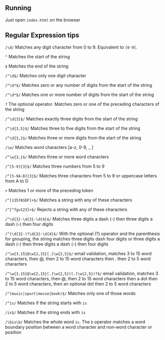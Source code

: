 ## Running

Just open `index.html` on the browser 

## Regular Expression tips

`/\d/` Matches any digit character from 0 to 9. Equivalent to `[0-9]`.

`^` Matches the start of the string

`$` Matches the end of the string

`/^\d$/` Matches only one digit character

`/^\d*$/` Matches zero or any number of digits from the start of the string

`/^\d*$/` Matches one or more number of digits from the start of the string

`?` The optional operator. Matches zero or one of the preceding characters of the string

`/^\d{3}$/` Matches exactly three digits from the start of the string

`/^\d{3,5}$/` Matches three to five digits from the start of the string

`/^\d{3,}$/` Matches three or more digits from the start of the string

`/\w/` Matches word characters [a-z, 0-9, _ ] 

`/^\w{3,}$/` Matches three or more word characters 

`/^[5-9]{3}$/` Matches three numbers from 5 to 9

`/^[5-9A-D]{3}$/` Matches three characters from 5 to 9 or uppercase letters from A to D

`+` Matches 1 or more of the preceding token

`/^[1357ASDF]+$/` Matches a string with any of these characters

`/^[^fgv123]+$/` Rejects a string with any of these characters

`/^\d{3}-\d{3}-\d{4}$/` Matches three digits a dash (-) then three digits a dash (-) then four digits

`/^(\d{3}-)?\d{3}-\d{4}$/` With the optional (?) operator and the parenthesis for grouping, the string matches three digits dash four digits or three digits a dash (-) then three digits a dash (-) then four digits

`/^\w{3,15}@\w{2,15}[.]\w{2,5}$/` email validation, matches 3 to 15 word characters, then @, then 2 to 15 word characters then . then 2 to 5 word characters

`/^\w{3,15}@\w{2,15}[.]\w{2,5}([.]\w{2,5})?$/` email validation, matches 3 to 15 word characters, then @, then 2 to 15 word characters then a dot then 2 to 5 word characters, then an optional dot then 2 to 5 word characters

`/^(music|sport|movie|book)$/` Matches only one of those words

`/^is/` Matches if the string starts with `is`

`/is$/` Matches if the string ends with `is`

`/\bis\b/` Matches the whole word `is`. The `b` operator matches a word boundary position between a word character and non-word character or position 